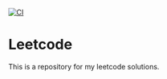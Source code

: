 [![CI](https://github.com/crazysoftwarecoder/leetcode/actions/workflows/ci.yml/badge.svg)](https://github.com/crazysoftwarecoder/leetcode/actions/workflows/ci.yml)

# Leetcode

This is a repository for my leetcode solutions.

